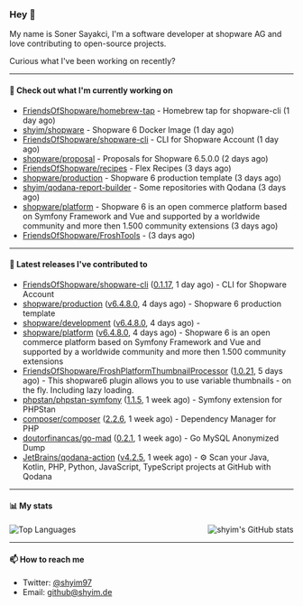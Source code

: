 ### Hey 👋

My name is Soner Sayakci, I'm a software developer at shopware AG and love contributing to open-source projects.

Curious what I've been working on recently?

---

#### 👷 Check out what I'm currently working on

- [FriendsOfShopware/homebrew-tap](https://github.com/FriendsOfShopware/homebrew-tap) - Homebrew tap for shopware-cli (1 day ago)
- [shyim/shopware](https://github.com/shyim/shopware) - Shopware 6 Docker Image (1 day ago)
- [FriendsOfShopware/shopware-cli](https://github.com/FriendsOfShopware/shopware-cli) - CLI for Shopware Account (1 day ago)
- [shopware/proposal](https://github.com/shopware/proposal) - Proposals for Shopware 6.5.0.0 (2 days ago)
- [FriendsOfShopware/recipes](https://github.com/FriendsOfShopware/recipes) - Flex Recipes (3 days ago)
- [shopware/production](https://github.com/shopware/production) - Shopware 6 production template (3 days ago)
- [shyim/qodana-report-builder](https://github.com/shyim/qodana-report-builder) - Some repositories with Qodana (3 days ago)
- [shopware/platform](https://github.com/shopware/platform) - Shopware 6 is an open commerce platform based on Symfony Framework and Vue and supported by a worldwide community and more then 1.500 community extensions (3 days ago)
- [FriendsOfShopware/FroshTools](https://github.com/FriendsOfShopware/FroshTools) -  (3 days ago)

---

#### 🔭 Latest releases I've contributed to

- [FriendsOfShopware/shopware-cli](https://github.com/FriendsOfShopware/shopware-cli) ([0.1.17](https://github.com/FriendsOfShopware/shopware-cli/releases/tag/0.1.17), 1 day ago) - CLI for Shopware Account
- [shopware/production](https://github.com/shopware/production) ([v6.4.8.0](https://github.com/shopware/production/releases/tag/v6.4.8.0), 4 days ago) - Shopware 6 production template
- [shopware/development](https://github.com/shopware/development) ([v6.4.8.0](https://github.com/shopware/development/releases/tag/v6.4.8.0), 4 days ago) - 
- [shopware/platform](https://github.com/shopware/platform) ([v6.4.8.0](https://github.com/shopware/platform/releases/tag/v6.4.8.0), 4 days ago) - Shopware 6 is an open commerce platform based on Symfony Framework and Vue and supported by a worldwide community and more then 1.500 community extensions
- [FriendsOfShopware/FroshPlatformThumbnailProcessor](https://github.com/FriendsOfShopware/FroshPlatformThumbnailProcessor) ([1.0.21](https://github.com/FriendsOfShopware/FroshPlatformThumbnailProcessor/releases/tag/1.0.21), 5 days ago) - This shopware6 plugin allows you to use variable thumbnails - on the fly. Including lazy loading.
- [phpstan/phpstan-symfony](https://github.com/phpstan/phpstan-symfony) ([1.1.5](https://github.com/phpstan/phpstan-symfony/releases/tag/1.1.5), 1 week ago) - Symfony extension for PHPStan
- [composer/composer](https://github.com/composer/composer) ([2.2.6](https://github.com/composer/composer/releases/tag/2.2.6), 1 week ago) - Dependency Manager for PHP
- [doutorfinancas/go-mad](https://github.com/doutorfinancas/go-mad) ([0.2.1](https://github.com/doutorfinancas/go-mad/releases/tag/0.2.1), 1 week ago) - Go MySQL Anonymized Dump
- [JetBrains/qodana-action](https://github.com/JetBrains/qodana-action) ([v4.2.5](https://github.com/JetBrains/qodana-action/releases/tag/v4.2.5), 1 week ago) - ⚙️ Scan your Java, Kotlin, PHP, Python, JavaScript, TypeScript projects at GitHub with Qodana

---

#### 📊 My stats

<img align="right" alt="shyim's GitHub stats" src="https://github-readme-stats.vercel.app/api?username=shyim&count_private=1&show_icons=true&" />

![Top Languages](https://github-readme-stats.vercel.app/api/top-langs/?username=shyim)

---

#### 📫 How to reach me

- Twitter: [@shyim97](https://twitter.com/shyim97)
- Email: [github@shyim.de](mailto://github@shyim.de)
